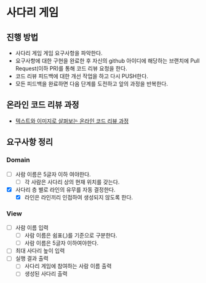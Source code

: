 # 사다리 게임
## 진행 방법
* 사다리 게임 게임 요구사항을 파악한다.
* 요구사항에 대한 구현을 완료한 후 자신의 github 아이디에 해당하는 브랜치에 Pull Request(이하 PR)를 통해 코드 리뷰 요청을 한다.
* 코드 리뷰 피드백에 대한 개선 작업을 하고 다시 PUSH한다.
* 모든 피드백을 완료하면 다음 단계를 도전하고 앞의 과정을 반복한다.

## 온라인 코드 리뷰 과정
* [텍스트와 이미지로 살펴보는 온라인 코드 리뷰 과정](https://github.com/nextstep-step/nextstep-docs/tree/master/codereview)


## 요구사항 정리
### Domain
- [ ] 사람 이름은 5글자 이하 여야한다.
  - [ ] 각 사람은 사다리 상의 현재 위치를 갖는다.
- [X] 사다리 층 별로 라인의 유무를 자동 결정한다.
  - [X] 라인은 라인끼리 인접하여 생성되지 않도록 한다.

### View
- [ ] 사람 이름 입력
  - [ ] 사람 이름은 쉼표(,)를 기준으로 구분한다.
  - [ ] 사람 이름은 5글자 이하여야한다.
- [ ] 최대 사다리 높이 입력
- [ ] 실행 결과 출력
  - [ ] 사다리 게임에 참여하는 사람 이름 출력
  - [ ] 생성된 사다리 출력